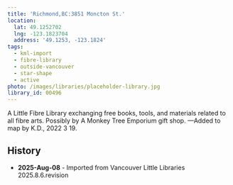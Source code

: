```yaml
---
title: 'Richmond,BC:3851 Moncton St.'
location:
  lat: 49.1252702
  lng: -123.1823704
  address: '49.1253, -123.1824'
tags:
  - kml-import
  - fibre-library
  - outside-vancouver
  - star-shape
  - active
photo: /images/libraries/placeholder-library.jpg
library_id: 00496
---
```

A Little Fibre Library exchanging free books, tools, and materials related to all fibre arts.
Possibly by A Monkey Tree Emporium gift shop.
—Added to map by K.D., 2022 3 19.

## History
- **2025-Aug-08** - Imported from Vancouver Little Libraries 2025.8.6.revision
